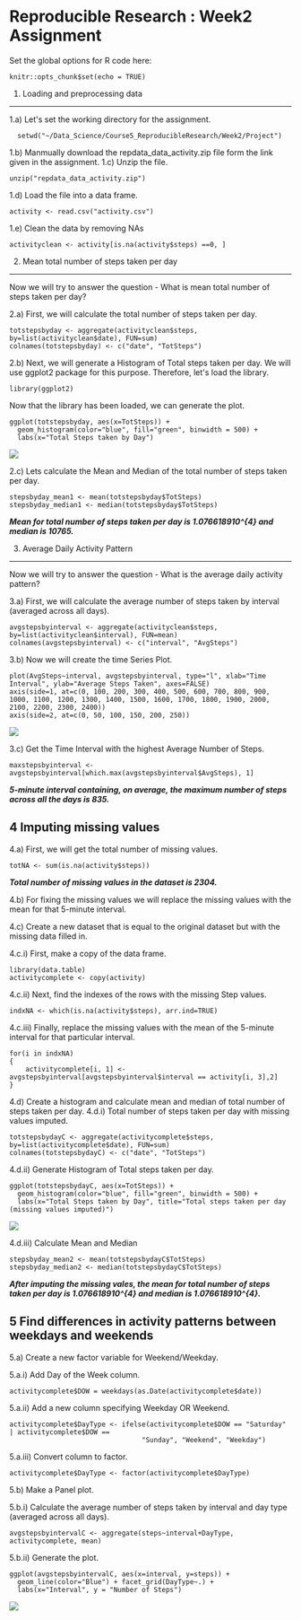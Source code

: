 Reproducible Research : Week2 Assignment
========================================

Set the global options for R code here:

    knitr::opts_chunk$set(echo = TRUE)

1. Loading and preprocessing data
---------------------------------

1.a) Let's set the working directory for the assignment.

      setwd("~/Data_Science/Course5_ReproducibleResearch/Week2/Project")

1.b) Manmually download the repdata\_data\_activity.zip file form the
link given in the assignment. 1.c) Unzip the file.

    unzip("repdata_data_activity.zip")

1.d) Load the file into a data frame.

    activity <- read.csv("activity.csv")

1.e) Clean the data by removing NAs

    activityclean <- activity[is.na(activity$steps) ==0, ]

2. Mean total number of steps taken per day
-------------------------------------------

Now we will try to answer the question - What is mean total number of
steps taken per day?

2.a) First, we will calculate the total number of steps taken per day.

    totstepsbyday <- aggregate(activityclean$steps, by=list(activityclean$date), FUN=sum)
    colnames(totstepsbyday) <- c("date", "TotSteps")

2.b) Next, we will generate a Histogram of Total steps taken per day. We
will use ggplot2 package for this purpose. Therefore, let's load the
library.

    library(ggplot2)

Now that the library has been loaded, we can generate the plot.

    ggplot(totstepsbyday, aes(x=TotSteps)) + 
      geom_histogram(color="blue", fill="green", binwidth = 500) +
      labs(x="Total Steps taken by Day")

![](PA1_Template_files/figure-markdown_strict/unnamed-chunk-7-1.png)

2.c) Lets calculate the Mean and Median of the total number of steps
taken per day.

    stepsbyday_mean1 <- mean(totstepsbyday$TotSteps)
    stepsbyday_median1 <- median(totstepsbyday$TotSteps)

***Mean for total number of steps taken per day is 1.076618910^{4} and
median is 10765.***

3. Average Daily Activity Pattern
---------------------------------

Now we will try to answer the question - What is the average daily
activity pattern?

3.a) First, we will calculate the average number of steps taken by
interval (averaged across all days).

    avgstepsbyinterval <- aggregate(activityclean$steps, by=list(activityclean$interval), FUN=mean)
    colnames(avgstepsbyinterval) <- c("interval", "AvgSteps")

3.b) Now we will create the time Series Plot.

    plot(AvgSteps~interval, avgstepsbyinterval, type="l", xlab="Time Interval", ylab="Average Steps Taken", axes=FALSE)
    axis(side=1, at=c(0, 100, 200, 300, 400, 500, 600, 700, 800, 900, 1000, 1100, 1200, 1300, 1400, 1500, 1600, 1700, 1800, 1900, 2000, 2100, 2200, 2300, 2400))
    axis(side=2, at=c(0, 50, 100, 150, 200, 250))

![](PA1_Template_files/figure-markdown_strict/unnamed-chunk-10-1.png)

3.c) Get the Time Interval with the highest Average Number of Steps.

    maxstepsbyinterval <- avgstepsbyinterval[which.max(avgstepsbyinterval$AvgSteps), 1]

***5-minute interval containing, on average, the maximum number of steps
across all the days is 835.***

4 Imputing missing values
-------------------------

4.a) First, we will get the total number of missing values.

    totNA <- sum(is.na(activity$steps))

***Total number of missing values in the dataset is 2304.***

4.b) For fixing the missing values we will replace the missing values
with the mean for that 5-minute interval.

4.c) Create a new dataset that is equal to the original dataset but with
the missing data filled in.

4.c.i) First, make a copy of the data frame.

    library(data.table)
    activitycomplete <- copy(activity)

4.c.ii) Next, find the indexes of the rows with the missing Step values.

    indxNA <- which(is.na(activity$steps), arr.ind=TRUE)

4.c.iii) Finally, replace the missing values with the mean of the
5-minute interval for that particular interval.

    for(i in indxNA)
    {
        activitycomplete[i, 1] <-avgstepsbyinterval[avgstepsbyinterval$interval == activity[i, 3],2]      
    }

4.d) Create a histogram and calculate mean and median of total number of
steps taken per day. 4.d.i) Total number of steps taken per day with
missing values imputed.

    totstepsbydayC <- aggregate(activitycomplete$steps, by=list(activitycomplete$date), FUN=sum)
    colnames(totstepsbydayC) <- c("date", "TotSteps")

4.d.ii) Generate Histogram of Total steps taken per day.

    ggplot(totstepsbydayC, aes(x=TotSteps)) + 
      geom_histogram(color="blue", fill="green", binwidth = 500) +
      labs(x="Total Steps taken by Day", title="Total steps taken per day (missing values imputed)")

![](PA1_Template_files/figure-markdown_strict/unnamed-chunk-17-1.png)

4.d.iii) Calculate Mean and Median

    stepsbyday_mean2 <- mean(totstepsbydayC$TotSteps)
    stepsbyday_median2 <- median(totstepsbydayC$TotSteps)

***After imputing the missing vales, the mean for total number of steps
taken per day is 1.076618910^{4} and median is 1.076618910^{4}.***

5 Find differences in activity patterns between weekdays and weekends
---------------------------------------------------------------------

5.a) Create a new factor variable for Weekend/Weekday.

5.a.i) Add Day of the Week column.

    activitycomplete$DOW = weekdays(as.Date(activitycomplete$date))

5.a.ii) Add a new column specifying Weekday OR Weekend.

    activitycomplete$DayType <- ifelse(activitycomplete$DOW == "Saturday" | activitycomplete$DOW == 
                                     "Sunday", "Weekend", "Weekday")

5.a.iii) Convert column to factor.

    activitycomplete$DayType <- factor(activitycomplete$DayType)

5.b) Make a Panel plot.

5.b.i) Calculate the average number of steps taken by interval and day
type (averaged across all days).

    avgstepsbyintervalC <- aggregate(steps~interval+DayType, activitycomplete, mean)

5.b.ii) Generate the plot.

    ggplot(avgstepsbyintervalC, aes(x=interval, y=steps)) + 
      geom_line(color="Blue") + facet_grid(DayType~.) +
      labs(x="Interval", y = "Number of Steps")

![](PA1_Template_files/figure-markdown_strict/unnamed-chunk-23-1.png)

